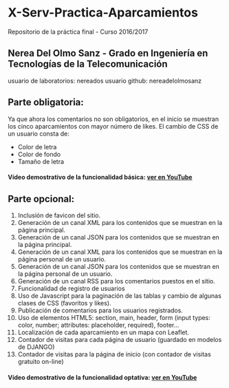 # X-Serv-Practica-Aparcamientos
Repositorio de la práctica final - Curso 2016/2017


## Nerea Del Olmo Sanz - Grado en Ingeniería en Tecnologías de la Telecomunicación
usuario de laboratorios: nereados
usuario github: nereadelolmosanz


## Parte obligatoria:
Ya que ahora los comentarios no son obligatorios, en el inicio se muestran los cinco aparcamientos con mayor número de likes.
El cambio de CSS de un usuario consta de:
  - Color de letra
  - Color de fondo
  - Tamaño de letra

#### Vídeo demostrativo de la funcionalidad básica: [ver en YouTube](https://www.youtube.com/watch?v=OChga50oSBk)


## Parte opcional:
1. Inclusión de favicon del sitio.
2. Generación de un canal XML para los contenidos que se muestran en la página principal.
3. Generación de un canal JSON para los contenidos que se muestran en la página principal.
4. Generación de un canal XML para los contenidos que se muestran en la página personal de un usuario.
5. Generación de un canal JSON para los contenidos que se muestran en la página personal de un usuario.
6. Generación de un canal RSS para los comentarios puestos en el sitio.
7. Funcionalidad de registro de usuarios
8. Uso de Javascript para la paginación de las tablas y cambio de algunas clases de CSS (favoritos y likes).
9. Publicación de comentarios para los usuarios registrados.
10. Uso de elementos HTML5: section, main, header, form (input types: color, number; attributes: placeholder, required), footer...
11. Localización de cada aparcamiento en un mapa con Leaflet.
12. Contador de visitas para cada página de usuario (guardado en modelos de DJANGO)
13. Contador de visitas para la página de inicio (con contador de visitas gratuito on-line)

#### Vídeo demostrativo de la funcionalidad optativa: [ver en YouTube](https://www.youtube.com/watch?v=4Wan_U1oDkU&feature=youtu.be)
